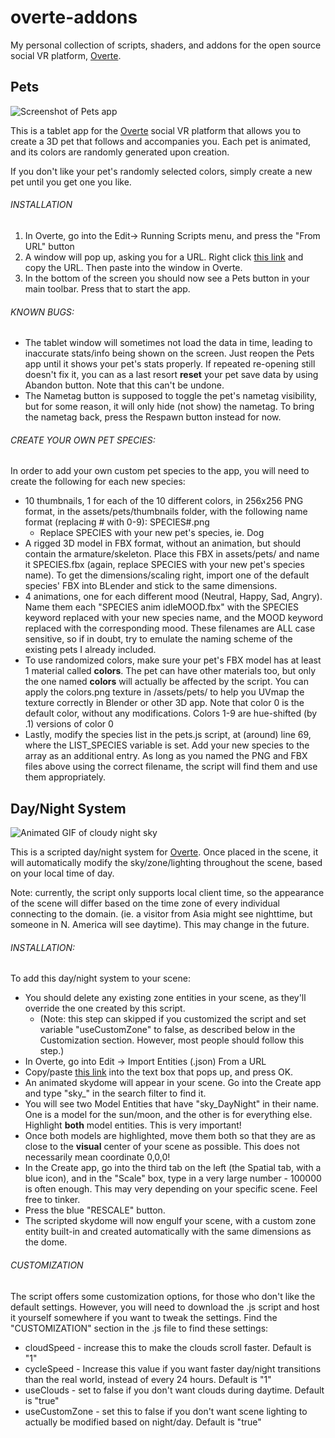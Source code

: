 # overte-addons
My personal collection of scripts, shaders, and addons for the open source social VR platform, [Overte](https://overte.org/).

## Pets
![Screenshot of Pets app](https://puu.sh/Jlyaj/56759d0851.png)

This is a tablet app for the [Overte](https://overte.org/) social VR platform that allows you to create a 3D pet that follows and accompanies you. Each pet is animated, and its colors are randomly generated upon creation.

If you don't like your pet's randomly selected colors, simply create a new pet until you get one you like.

###### INSTALLATION
1) In Overte, go into the Edit-> Running Scripts menu, and press the "From URL" button
2) A window will pop up, asking you for a URL. Right click [this link](https://theanine3d.github.io/pets/pets.js) and copy the URL. Then paste into the window in Overte.
3) In the bottom of the screen you should now see a Pets button in your main toolbar. Press that to start the app.

###### KNOWN BUGS:
- The tablet window will sometimes not load the data in time, leading to inaccurate stats/info being shown on the screen. Just reopen the Pets app until it shows your pet's stats properly. If repeated re-opening still doesn't fix it, you can as a last resort **reset** your pet save data by using Abandon button. Note that this can't be undone.
- The Nametag button is supposed to toggle the pet's nametag visibility, but for some reason, it will only hide (not show) the nametag. To bring the nametag back, press the Respawn button instead for now.

###### CREATE YOUR OWN PET SPECIES:
In order to add your own custom pet species to the app, you will need to create the following for each new species:
- 10 thumbnails, 1 for each of the 10 different colors, in 256x256 PNG format, in the assets/pets/thumbnails folder, with the following name format (replacing # with 0-9): SPECIES#.png
  -  Replace SPECIES with your new pet's species, ie. Dog
- A rigged 3D model in FBX format, without an animation, but should contain the armature/skeleton. Place this FBX in assets/pets/ and name it SPECIES.fbx (again, replace SPECIES with your new pet's species name). To get the dimensions/scaling right, import one of the default species' FBX into BLender and stick to the same dimensions.
- 4 animations, one for each different mood (Neutral, Happy, Sad, Angry). Name them each "SPECIES anim idleMOOD.fbx" with the SPECIES keyword replaced with your new species name, and the MOOD keyword replaced with the corresponding mood. These filenames are ALL case sensitive, so if in doubt, try to emulate the naming scheme of the existing pets I already included.
- To use randomized colors, make sure your pet's FBX model has at least 1 material called **colors**. The pet can have other materials too, but only the one named **colors** will actually be affected by the script. You can apply the colors.png texture in /assets/pets/ to help you UVmap the texture correctly in Blender or other 3D app. Note that color 0 is the default color, without any modifications. Colors 1-9 are hue-shifted (by .1) versions of color 0
- Lastly, modify the species list in the pets.js script, at (around) line 69, where the LIST_SPECIES variable is set. Add your new species to the array as an additional entry. As long as you named the PNG and FBX files above using the correct filename, the script will find them and use them appropriately.

## Day/Night System 
![Animated GIF of cloudy night sky](https://puu.sh/JmXAk/f76f74bd4a.gif)

This is a scripted day/night system for  [Overte](https://overte.org/). Once placed in the scene, it will automatically modify the sky/zone/lighting throughout the scene, based on your local time of day.

Note: currently, the script only supports local client time, so the appearance of the scene will differ based on the time zone of every individual connecting to the domain. (ie. a visitor from Asia might see nighttime, but someone in N. America will see daytime). This may change in the future.

###### INSTALLATION:
To add this day/night system to your scene: 
- You should delete any existing zone entities in your scene, as they'll override the one created by this script.
  - (Note: this step can skipped if you customized the script and set variable "useCustomZone" to false, as described below in the Customization section. However, most people should follow this step.)
- In Overte, go into Edit -> Import Entities (.json) From a URL
- Copy/paste [this link](https://theanine3d.github.io/DayNight_System/skyDayNight_Dome.json) into the text box that pops up, and press OK.
- An animated skydome will appear in your scene. Go into the Create app and type "sky_" in the search filter to find it.
- You will see two Model Entities that have "sky_DayNight" in their name. One is a model for the sun/moon, and the other is for everything else. Highlight **both** model entities. This is very important! 
- Once both models are highlighted, move them both so that they are as close to the **visual** center of your scene as possible. This does not necessarily mean coordinate 0,0,0!
- In the Create app, go into the third tab on the left (the Spatial tab, with a blue icon), and in the "Scale" box, type in a very large number - 100000 is often enough. This may very depending on your specific scene. Feel free to tinker.
-  Press the blue "RESCALE" button. 
-  The scripted skydome will now engulf your scene, with a custom zone entity built-in and created automatically with the same dimensions as the dome.

###### CUSTOMIZATION
The script offers some customization options, for those who don't like the default settings. However, you will need to download the .js script and host it yourself somewhere if you want to tweak the settings. Find the "CUSTOMIZATION" section in the .js file to find these settings:
- cloudSpeed - increase this to make the clouds scroll faster. Default is "1"
- cycleSpeed - Increase this value if you want faster day/night transitions than the real world, instead of every 24 hours. Default is "1"
- useClouds - set to false if you don't want clouds during daytime. Default is "true"
- useCustomZone - set this to false if you don't want scene lighting to actually be modified based on night/day. Default is "true"
